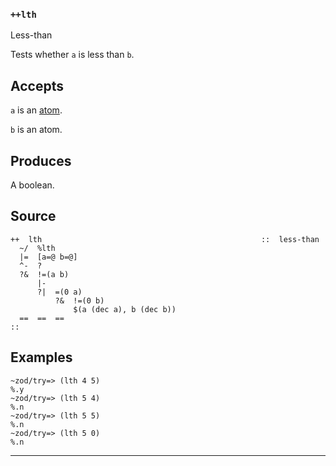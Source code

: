### `++lth`

Less-than

Tests whether `a` is less than `b`.

Accepts
-------

`a` is an [atom]().

`b` is an atom.

Produces
--------

A boolean.

Source
------

    ++  lth                                                 ::  less-than
      ~/  %lth
      |=  [a=@ b=@]
      ^-  ?
      ?&  !=(a b) 
          |-  
          ?|  =(0 a)  
              ?&  !=(0 b) 
                  $(a (dec a), b (dec b))
      ==  ==  ==
    ::

Examples
--------

    ~zod/try=> (lth 4 5)
    %.y
    ~zod/try=> (lth 5 4)
    %.n
    ~zod/try=> (lth 5 5)
    %.n
    ~zod/try=> (lth 5 0)
    %.n


***
